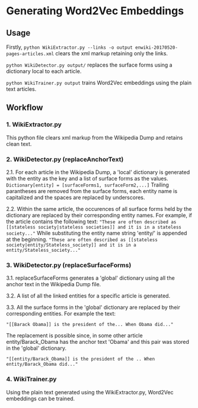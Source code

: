 # Generating Word2Vec Embeddings

## Usage
Firstly, `python WikiExtractor.py --links -o output enwiki-20170520-pages-articles.xml` clears the xml markup retaining only the links.

`python WikiDetector.py output/` replaces the surface forms using a dictionary local to each article.

`python WikiTrainer.py output` trains Word2Vec embeddings using the plain text articles.

## Workflow

### 1. WikiExtractor.py
This python file clears xml markup from the Wikipedia Dump and retains clean text.

### 2. WikiDetector.py (replaceAnchorText)

  2.1. For each article in the Wikipedia Dump, a 'local' dictionary is generated with the entity as the key and a list of surface forms as the values. 
`Dictionary[entity] = [surfaceForms1, surfaceForm2,...]`
Trailing parantheses are removed from the surface forms, each entity name is capitalized and the spaces are replaced by underscores.

  2.2. Within the same article, the occurences of all surface forms held by the dictionary are replaced by their corresponding entity names. For example, if the article contains the following text:
`"These are often described as [[stateless society|stateless societies]] and it is in a stateless society..."`
  While substituting the entity name string 'entity/' is appended at the beginning.
`"These are often described as [[stateless society|entity/Stateless_society]] and it is in a entity/Stateless_society..."`

### 3. WikiDetector.py (replaceSurfaceForms)

  3.1. replaceSurfaceForms generates a 'global' dictionary using all the anchor text in the Wikipedia Dump file.
  
  3.2. A list of all the linked entities for a specific article is generated.
  
  3.3. All the surface forms in the 'global' dictionary are replaced by their corresponding entities. For example the text:
  
`"[[Barack Obama]] is the president of the... When Obama did..."`

  The replacement is possible since, in some other article entity/Barack_Obama has the anchor text 'Obama' and this pair was stored in the 'global' dictionary.
  
`"[[entity/Barack_Obama]] is the president of the .. When entity/Barack_Obama did..."`

### 4. WikiTrainer.py
Using the plain text generated using the WikiExtractor.py, Word2Vec embeddings can be trained.
